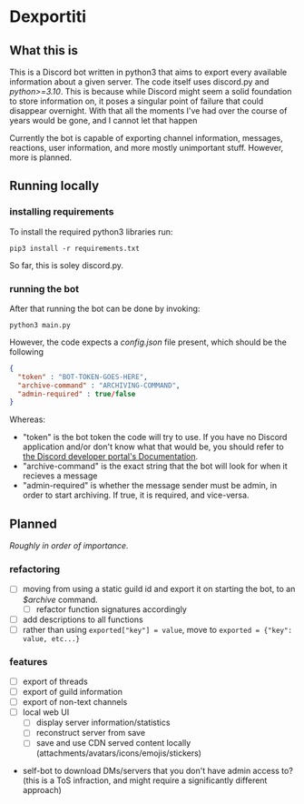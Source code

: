# Dexportiti
## What this is
This is a Discord bot written in python3 that aims to export every available information about a given server. The code itself uses discord.py and *python>=3.10*. This is because while Discord might seem a solid foundation to store information on, it poses a singular point of failure that could disappear overnight. With that all the moments I've had over the course of years would be gone, and I cannot let that happen

Currently the bot is capable of exporting channel information, messages, reactions, user information, and more mostly unimportant stuff. However, more is planned.

## Running locally
### installing requirements
To install the required python3 libraries run:
```console
pip3 install -r requirements.txt
```
So far, this is soley discord.py.
### running the bot
After that running the bot can be done by invoking:
```console
python3 main.py
```
However, the code expects a *config.json* file present, which should be the following
```json
{
  "token" : "BOT-TOKEN-GOES-HERE",
  "archive-command" : "ARCHIVING-COMMAND",
  "admin-required" : true/false
}
```
Whereas:
- "token" is the bot token the code will try to use. If you have no Discord application and/or don't know what that would be, you should refer to [the Discord developer portal's Documentation](https://discord.com/developers/docs/intro).
- "archive-command" is the exact string that the bot will look for when it recieves a message
- "admin-required" is whether the message sender must be admin, in order to start archiving. If true, it is required, and vice-versa.

## Planned
*Roughly in order of importance.*
### refactoring
- [ ] moving from using a static guild id and export it on starting the bot, to an *$archive* command.
  - [ ] refactor function signatures accordingly
- [ ] add descriptions to all functions
- [ ] rather than using `exported["key"] = value`, move to `exported = {"key": value, etc...}`
### features
- [ ] export of threads
- [ ] export of guild information
- [ ] export of non-text channels
- [ ] local web UI
  - [ ] display server information/statistics
  - [ ] reconstruct server from save
  - [ ] save and use CDN served content locally (attachments/avatars/icons/emojis/stickers)

* self-bot to download DMs/servers that you don't have admin access to? (this is a ToS infraction, and might require a significantly different approach)
